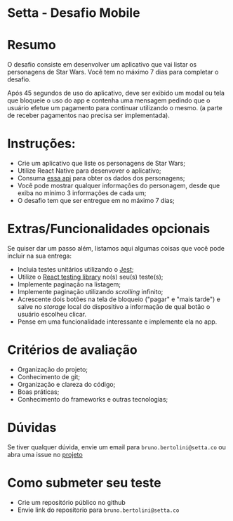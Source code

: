 # Setta - Desafio Mobile

# Resumo

O desafio consiste em desenvolver um aplicativo que vai listar os personagens de Star Wars. Você tem no máximo 7 dias para completar o desafio.

Após 45 segundos de uso do aplicativo, deve ser exibido um modal ou tela que bloqueie o uso do app e contenha uma mensagem pedindo que o usuário efetue um pagamento para continuar utilizando o mesmo. (a parte de receber pagamentos nao precisa ser implementada).

# Instruções:

- Crie um aplicativo que liste os personagens de Star Wars;
- Utilize React Native para desenvover o aplicativo;
- Consuma [essa api](https://swapi.dev/) para obter os dados dos personagens;
- Você pode mostrar qualquer informações do personagem, desde que exiba no mínimo 3 informações de cada um;
- O desafio tem que ser entregue em no máximo 7 dias;

# Extras/Funcionalidades opcionais

Se quiser dar um passo além, listamos aqui algumas coisas que você pode incluir na sua entrega:

- Incluia testes unitários utilizando o [Jest](https://jestjs.io/pt-BR/);
- Utilize o [React testing library](https://github.com/callstack/react-native-testing-library) no(s) seu(s) teste(s);
- Implemente paginação na listagem;
- Implemente paginação utilizando _scrolling_ infinito;
- Acrescente dois botões na tela de bloqueio ("pagar" e "mais tarde") e salve  no _storage_ local do dispositivo a informação de qual botão o usuário escolheu clicar.
- Pense em uma funcionalidade interessante e implemente ela no app.

# Critérios de avaliação

- Organização do projeto;
- Conhecimento de git;
- Organização e clareza do código;
- Boas práticas;
- Conhecimento do frameworks e outras tecnologias;

# Dúvidas

Se tiver qualquer dúvida, envie um email para `bruno.bertolini@setta.co` ou abra uma issue no [projeto](https://github.com/setta-labs/challenges/issues)

# Como submeter seu teste

- Crie um repositório público no github
- Envie link do repositorio para `bruno.bertolini@setta.co`
